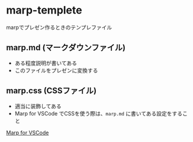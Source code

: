 # marp-templete
marpでプレゼン作るときのテンプレファイル

## marp.md (マークダウンファイル)
- ある程度説明が書いてある
- このファイルをプレゼンに変換する

## marp.css (CSSファイル)
- 適当に装飾してある
- Marp for VSCode でCSSを使う際は、`marp.md` に書いてある設定をすること

[Marp for VSCode](https://marketplace.visualstudio.com/items?itemName=marp-team.marp-vscode)
